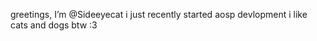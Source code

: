 greetings, I’m @Sideeyecat
 i just recently started aosp devlopment 
 i like cats and dogs btw :3 
 
 
